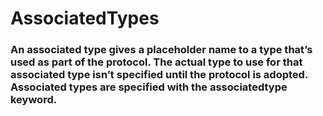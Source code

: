 # AssociatedTypes
### An associated type gives a placeholder name to a type that’s used as part of the protocol. The actual type to use for that associated type isn’t specified until the protocol is adopted. Associated types are specified with the associatedtype keyword.
